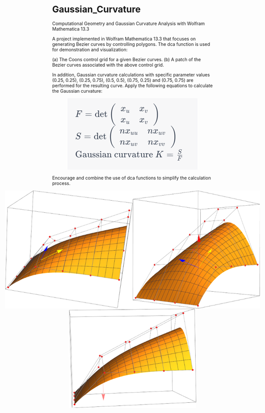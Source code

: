 # Gaussian_Curvature
Computational Geometry and Gaussian Curvature Analysis with Wolfram Mathematica 13.3

A project implemented in Wolfram Mathematica 13.3 that focuses on generating Bezier curves by controlling polygons. 
The dca function is used for demonstration and visualization:

(a) The Coons control grid for a given Bezier curves. 
(b) A patch of the Bezier curves associated with the above control grid.

In addition, Gaussian curvature calculations with specific parameter values 
(0.25, 0.25), (0.25, 0.75), (0.5, 0.5), (0.75, 0.25) and (0.75, 0.75) are performed for the resulting curve.
Apply the following equations to calculate the Gaussian curvature:

<p align="center">
  <img src="https://github.com/bryanliao24/Gaussian_Curvature/blob/main/img/1.PNG" alt="Gaussian Curvature">
</p>

Encourage and combine the use of dca functions to simplify the calculation process.

<div style="display: flex; justify-content: center;">
    <img src="https://github.com/bryanliao24/Gaussian_Curvature/blob/main/img/2.png" width="400" />
    <img src="https://github.com/bryanliao24/Gaussian_Curvature/blob/main/img/3.png" width="400" />
</div>
<div style="display: flex; justify-content: center;">
    <img src="https://github.com/bryanliao24/Gaussian_Curvature/blob/main/img/4.png" width="400" />
</div>
